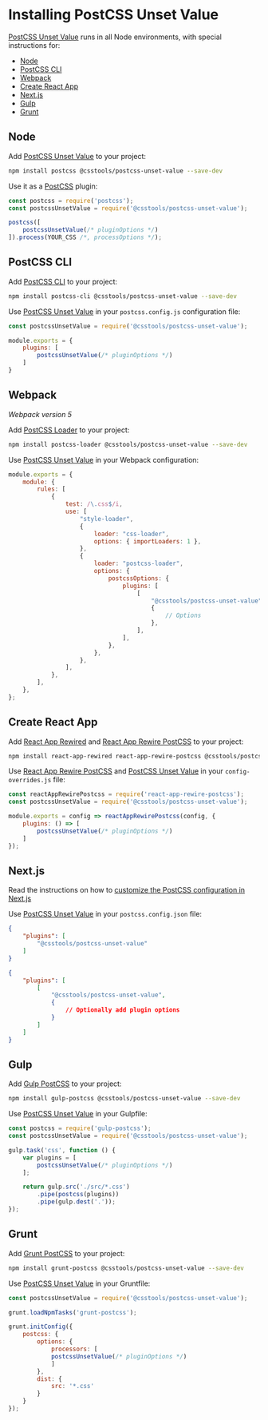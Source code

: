 # Installing PostCSS Unset Value

[PostCSS Unset Value] runs in all Node environments, with special instructions for:

- [Node](#node)
- [PostCSS CLI](#postcss-cli)
- [Webpack](#webpack)
- [Create React App](#create-react-app)
- [Next.js](#nextjs)
- [Gulp](#gulp)
- [Grunt](#grunt)

## Node

Add [PostCSS Unset Value] to your project:

```bash
npm install postcss @csstools/postcss-unset-value --save-dev
```

Use it as a [PostCSS] plugin:

```js
const postcss = require('postcss');
const postcssUnsetValue = require('@csstools/postcss-unset-value');

postcss([
	postcssUnsetValue(/* pluginOptions */)
]).process(YOUR_CSS /*, processOptions */);
```

## PostCSS CLI

Add [PostCSS CLI] to your project:

```bash
npm install postcss-cli @csstools/postcss-unset-value --save-dev
```

Use [PostCSS Unset Value] in your `postcss.config.js` configuration file:

```js
const postcssUnsetValue = require('@csstools/postcss-unset-value');

module.exports = {
	plugins: [
		postcssUnsetValue(/* pluginOptions */)
	]
}
```

## Webpack

_Webpack version 5_

Add [PostCSS Loader] to your project:

```bash
npm install postcss-loader @csstools/postcss-unset-value --save-dev
```

Use [PostCSS Unset Value] in your Webpack configuration:

```js
module.exports = {
	module: {
		rules: [
			{
				test: /\.css$/i,
				use: [
					"style-loader",
					{
						loader: "css-loader",
						options: { importLoaders: 1 },
					},
					{
						loader: "postcss-loader",
						options: {
							postcssOptions: {
								plugins: [
									[
										"@csstools/postcss-unset-value",
										{
											// Options
										},
									],
								],
							},
						},
					},
				],
			},
		],
	},
};
```

## Create React App

Add [React App Rewired] and [React App Rewire PostCSS] to your project:

```bash
npm install react-app-rewired react-app-rewire-postcss @csstools/postcss-unset-value --save-dev
```

Use [React App Rewire PostCSS] and [PostCSS Unset Value] in your
`config-overrides.js` file:

```js
const reactAppRewirePostcss = require('react-app-rewire-postcss');
const postcssUnsetValue = require('@csstools/postcss-unset-value');

module.exports = config => reactAppRewirePostcss(config, {
	plugins: () => [
		postcssUnsetValue(/* pluginOptions */)
	]
});
```

## Next.js

Read the instructions on how to [customize the PostCSS configuration in Next.js](https://nextjs.org/docs/advanced-features/customizing-postcss-config)

Use [PostCSS Unset Value] in your `postcss.config.json` file:

```json
{
	"plugins": [
		"@csstools/postcss-unset-value"
	]
}
```

```json
{
	"plugins": [
		[
			"@csstools/postcss-unset-value",
			{
				// Optionally add plugin options
			}
		]
	]
}
```

## Gulp

Add [Gulp PostCSS] to your project:

```bash
npm install gulp-postcss @csstools/postcss-unset-value --save-dev
```

Use [PostCSS Unset Value] in your Gulpfile:

```js
const postcss = require('gulp-postcss');
const postcssUnsetValue = require('@csstools/postcss-unset-value');

gulp.task('css', function () {
	var plugins = [
		postcssUnsetValue(/* pluginOptions */)
	];

	return gulp.src('./src/*.css')
		.pipe(postcss(plugins))
		.pipe(gulp.dest('.'));
});
```

## Grunt

Add [Grunt PostCSS] to your project:

```bash
npm install grunt-postcss @csstools/postcss-unset-value --save-dev
```

Use [PostCSS Unset Value] in your Gruntfile:

```js
const postcssUnsetValue = require('@csstools/postcss-unset-value');

grunt.loadNpmTasks('grunt-postcss');

grunt.initConfig({
	postcss: {
		options: {
			processors: [
			postcssUnsetValue(/* pluginOptions */)
			]
		},
		dist: {
			src: '*.css'
		}
	}
});
```

[Gulp PostCSS]: https://github.com/postcss/gulp-postcss
[Grunt PostCSS]: https://github.com/nDmitry/grunt-postcss
[PostCSS]: https://github.com/postcss/postcss
[PostCSS CLI]: https://github.com/postcss/postcss-cli
[PostCSS Loader]: https://github.com/postcss/postcss-loader
[PostCSS Unset Value]: https://github.com/csstools/postcss-plugins/tree/main/plugins/postcss-unset-value
[React App Rewire PostCSS]: https://github.com/csstools/react-app-rewire-postcss
[React App Rewired]: https://github.com/timarney/react-app-rewired
[Next.js]: https://nextjs.org
